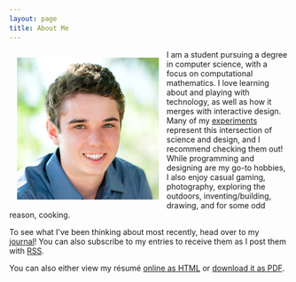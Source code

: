 ```yaml
---
layout: page
title: About Me
---
```


<!-- ![me](/img/avatar512.jpg) -->
<img src="/img/avatar512.jpg" alt="me" width="256" style="float:left;margin:1em;">

I am a student pursuing a degree in computer science, with a focus on computational mathematics. I love learning about and playing with technology, as well as how it merges with interactive design. Many of my [experiments](/lab/) represent this intersection of science and design, and I recommend checking them out! While programming and designing are my go-to hobbies, I also enjoy casual gaming, photography, exploring the outdoors, inventing/building, drawing, and for some odd reason, cooking.

To see what I've been thinking about most recently, head over to my [journal](/journal/)! You can also subscribe to my entries to receive them as I post them with [RSS](/journal/feed.xml).

You can also either view my résumé [online as HTML](/resume/) or [download it as PDF](/resume/maxwell-ciotti.pdf).
